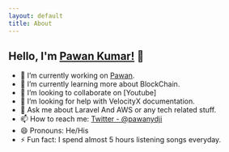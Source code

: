 ```yaml
---
layout: default
title: About
---
```

## Hello, I'm [Pawan Kumar!](http://pawan.gq) 👋

- 🔭 I’m currently working on [Pawan](http://pawan.gq/).
- 🌱 I’m currently learning more about BlockChain.
- 👯 I’m looking to collaborate on [Youtube]
- 🤔 I’m looking for help with VelocityX documentation.
- 💬 Ask me about Laravel And AWS or any tech related stuff.
- 📫 How to reach me: [Twitter - @pawanydji](https://twitter.com/pawanydji)
- 😄 Pronouns: He/His
- ⚡ Fun fact: I spend almost 5 hours listening songs everyday.

